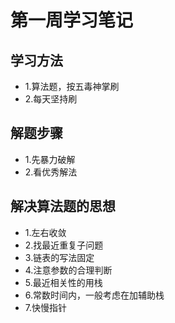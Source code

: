 # 第一周学习笔记

## 学习方法
- 1.算法题，按五毒神掌刷
- 2.每天坚持刷

## 解题步骤
- 1.先暴力破解
- 2.看优秀解法

## 解决算法题的思想
- 1.左右收敛
- 2.找最近重复子问题
- 3.链表的写法固定
- 4.注意参数的合理判断
- 5.最近相关性的用栈
- 6.常数时间内，一般考虑在加辅助栈
- 7.快慢指针

